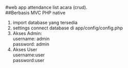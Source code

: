 #web app attendance list acara (crud).<br>
##Berbasis MVC PHP native <br>
1. import database yang tersedia<br>
2. settings connect database di app/config/config.php
3. Akses Admin: <br>
username: admin <br>
password: admin<br>
4. Akses User<br>
username:user<br>
password:user<br>
